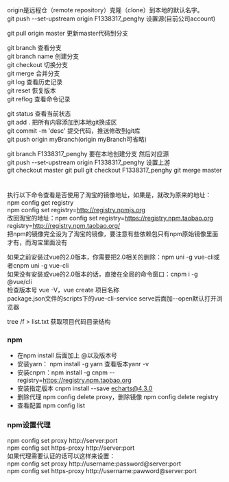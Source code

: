 origin是远程仓（remote repository）克隆（clone）到本地的默认名字。  
git push --set-upstream origin F1338317_penghy	设置源(目前公司account)  

git pull origin master	更新master代码到分支  

git branch       查看分支  
git branch name  创建分支  
git checkout     切换分支  
git merge 		 合并分支  
git log			 查看历史记录  
git reset		 恢复版本  
git reflog		 查看命令记录  

git status		 查看当前状态  
git add .		 把所有内容添加到本地git换成区  
git commit -m 'desc'	提交代码，推送修改到git库  
git push origin myBranch(origin myBranch可省略)  

git branch F1338317_penghy		要在本地创建分支  然后对应源  
git push --set-upstream origin F1338317_penghy		设置上游  
git checkout master		git pull	git checkout F1338317_penghy	git merge master  
# 
执行以下命令查看是否使用了淘宝的镜像地址，如果是，就改为原来的地址：  
npm config get registry  
npm config set registry=http://registry.npmjs.org  
改回淘宝的地址：npm config set registry=https://registry.npm.taobao.org   registry=http://registry.npm.taobao.org/  
把npm的镜像完全设为了淘宝的镜像，要注意有些依赖包只有npm原始镜像里面才有，而淘宝里面没有  

如果之前安装过vue的2.0版本，你需要把2.0相关的删除：npm uni -g vue-cli或者cnpm uni -g vue-cli  
如果没有安装或vue的2.0版本的话，直接在全局的命令窗口：cnpm i -g @vue/cli  
检查版本号	vue -V，vue create 项目名称  
package.json文件的scripts下的vue-cli-service serve后面加--open默认打开浏览器


tree /f > list.txt 获取项目代码目录结构

### npm
+ 在npm install 后面加上 @以及版本号
+ 安装yarn： npm install -g yarn 查看版本yanr -v
+ 安装cnpm：npm install -g cnpm --registry=https://registry.npm.taobao.org
+ 安装指定版本  cnpm install --save echarts@4.3.0
+ 删除代理 npm config delete proxy，删除镜像 npm config delete registry
+ 查看配置 npm config list
### npm设置代理
npm config set proxy http://server:port  
npm config set https-proxy http://server:port  
如果代理需要认证的话可以这样来设置：  
npm config set proxy http://username:password@server:port  
npm config set https-proxy http://username:pawword@server:port



